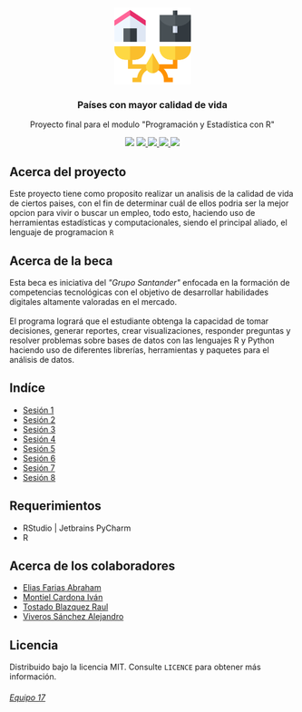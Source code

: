 <!-- PROJECT LOGO -->
<br />
<p align="center">
  <a href="https://github.com/Team-17-Bedu/proyecto">
    <img src="img/icono.png" alt="Logo" width="135" height="135">
  </a>

  <h3 align="center"><strong>Países con mayor calidad de vida</strong></h3>

  <p align="center">
    Proyecto final para el modulo "Programación y Estadística con R"
  </p>
  
<p align="center">
  <a href="https://github.com/Team-17-Bedu/r-postworks"><img src="https://cdn.rawgit.com/sindresorhus/awesome/d7305f38d29fed78fa85652e3a63e154dd8e8829/media/badge.svg"></a>
  <a href="https://github.com/Team-17-Bedu/r-postworks">
    <img src="https://img.shields.io/github/last-commit/Team-17-Bedu/r-postworks">
  </a>
  <a href="https://github.com/Team-17-Bedu/r-postworks">
    <img src="https://img.shields.io/badge/BEDU-Data%20Science-blue">
  </a>
  <a href="https://github.com/Team-17-Bedu/r-postworks">
    <img src="https://img.shields.io/badge/Equipo-17-orange">
  </a>
  <a href="https://github.com/Team-17-Bedu/r-postworks">
    <img src="https://img.shields.io/badge/Made%20With-R-red">
  </a>
</p>
</p>

## Acerca del proyecto

Este proyecto tiene como proposito realizar un analisis de la calidad de vida de ciertos paises, con el fin de determinar cuál de ellos podria ser la mejor opcion para vivir o buscar un empleo, todo esto, haciendo uso de herramientas estadísticas y computacionales, siendo el principal aliado, el lenguaje de programacion `R` 

## Acerca de la beca

Esta beca es iniciativa del _"Grupo Santander"_ enfocada en la formación de competencias tecnológicas con el objetivo de desarrollar habilidades digitales altamente valoradas en el mercado.
<br/>
<br/>
El programa logrará que el estudiante obtenga la capacidad de tomar decisiones, generar reportes, crear visualizaciones, responder preguntas y resolver problemas sobre bases de datos con las lenguajes R y Python haciendo uso de diferentes librerías, herramientas y paquetes para el análisis de datos.
<br/>

## Indíce

- [Sesión 1](src/Sesion-01)
- [Sesión 2](src/Sesion-02)
- [Sesión 3](src/Sesion-03)
- [Sesión 4](src/Sesion-04)
- [Sesión 5](src/Sesion-05)
- [Sesión 6](src/Sesion-06)
- [Sesión 7](src/Sesion-07)
- [Sesión 8](src/Sesion-08)

## Requerimientos
* RStudio | Jetbrains PyCharm
* R

## Acerca de los colaboradores
- [Elias Farias Abraham](https://github.com/Aabraham-Farias)
- [Montiel Cardona Iván](https://github.com/begeistert)
- [Tostado Blazquez Raul](https://github.com/RaulTostadoB)
- [Viveros Sánchez Alejandro](https://github.com/alevs97)

## Licencia 
Distribuido bajo la licencia MIT. Consulte `LICENCE` para obtener más información.


###### [Equipo 17](https://github.com/Team-17-Bedu)

